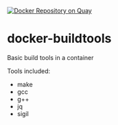 [![Docker Repository on Quay](https://quay.io/repository/nordstrom/buildtools/status "Docker Repository on Quay")](https://quay.io/repository/nordstrom/buildtools)

# docker-buildtools
Basic build tools in a container

Tools included:
* make
* gcc
* g++
* jq
* sigil
